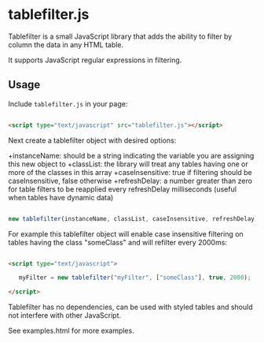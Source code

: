 # tablefilter.js

Tablefilter is a small JavaScript library that adds the ability to filter by column the data in any HTML table.



It supports JavaScript regular expressions in filtering.



## Usage



Include `tablefilter.js` in your page:



```html

<script type="text/javascript" src="tablefilter.js"></script>

```



Next create a tablefilter object with desired options:

+instanceName: should be a string indicating the variable you are assigning this new object to
+classList: the library will treat any tables having one or more of the classes in this array
+caseInsensitive: true if filtering should be caseInsensitive, false otherwise
+refreshDelay: a number greater than zero for table filters to be reapplied every refreshDelay milliseconds (useful when tables have dynamic data)

```javascript

new tablefilter(instanceName, classList, caseInsensitive, refreshDelay);

```



For example this tablefilter object will enable case insensitive filtering on tables having the class "someClass" and will refilter every 2000ms:



```html

<script type="text/javascript">

   myFilter = new tablefilter("myFilter", ["someClass"], true, 2000);

</script>

```



Tablefilter has no dependencies, can be used with styled tables and should not interfere with other JavaScript.



See examples.html for more examples.
